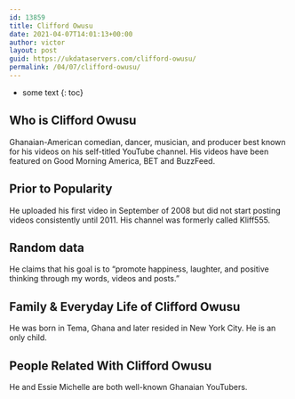```yaml
---
id: 13859
title: Clifford Owusu
date: 2021-04-07T14:01:13+00:00
author: victor
layout: post
guid: https://ukdataservers.com/clifford-owusu/
permalink: /04/07/clifford-owusu/
---
```


* some text
{: toc}


## Who is Clifford Owusu



Ghanaian-American comedian, dancer, musician, and producer best known for his videos on his self-titled YouTube channel. His videos have been featured on Good Morning America, BET and BuzzFeed.

                
                
                
## Prior to Popularity



He uploaded his first video in September of 2008 but did not start posting videos consistently until 2011. His channel was formerly called Kliff555. 

                
                
                
## Random data



He claims that his goal is to &#8220;promote happiness, laughter, and positive thinking through my words, videos and posts.&#8221;

                
                
                
## Family & Everyday Life of Clifford Owusu



He was born in Tema, Ghana and later resided in New York City. He is an only child.

                
                
                
## People Related With Clifford Owusu



He and Essie Michelle are both well-known Ghanaian YouTubers.

                
              
            
          
          
          